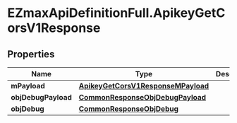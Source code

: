 # EZmaxApiDefinitionFull.ApikeyGetCorsV1Response

## Properties

Name | Type | Description | Notes
------------ | ------------- | ------------- | -------------
**mPayload** | [**ApikeyGetCorsV1ResponseMPayload**](ApikeyGetCorsV1ResponseMPayload.md) |  | 
**objDebugPayload** | [**CommonResponseObjDebugPayload**](CommonResponseObjDebugPayload.md) |  | [optional] 
**objDebug** | [**CommonResponseObjDebug**](CommonResponseObjDebug.md) |  | [optional] 


